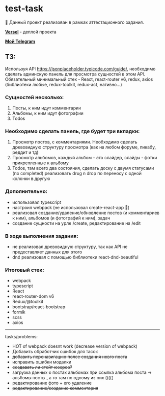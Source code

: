 # test-task
👋 Данный проект реализован в рамках аттестационного задания.

[**Versel**](https://test-task-obpwgghqe-k1ntsugi1.vercel.app) - деплой проекта

[**Мой Telegram**](https://t.me/bmasalimov) 

## ТЗ: 

Используя API https://jsonplaceholder.typicode.com/guide/, необходимо сделать админскую панель для просмотра сущностей в этом API. Обязательный минимальный стек - React, react-router v6, redux, axios (библиотеки любые, redux-toolkit, redux-act, нативно…)

### Сущностей несколько:
  1.	Посты, к ним идут комментарии
  2.	Альбомы, к ним идут фотографии
  3.	Todos
  
### Необходимо сделать панель, где будет три вкладки:

  1.	Просмотр постов, с комментариями. Необходимо сделать древовидную структуру просмотра (как на любом форуме, пикабу, реддит и тд)
  2.	Просмотр альбомов, каждый альбом - это слайдер, слайды - фотки прикрепленные к альбому
  3.	Todos, там всего два состояния, сделать доску с двумя статусами (по completed) реализовать drug n drop по переносу с одной колонки в другую

### Дополнительно:
  - использовал typescript
  - настроил webpack (не использовал create-react-app 🗿)
  - реализовал создание/удаление/обновление постов (и комментариев к ним), альбомов (и фотографий к ним), задач
  - создание сущности на урле /create, редактирование на /edit

### В ходе выполнения задания:
  - не реализовал древовидную структуру, так как API не предоставляет данных для этого
  - dnd реализовал с помощью библиотеки react-dnd-beautiful

### Итоговый стек:
  - webpack
  - typescript
  - React
  - react-router-dom v6
  - Redux/@toolkit
  - bootstrap/react-bootstrap
  - formik
  - scss
  - axios

---

tasks/problems: 
  - HOT of webpack doesnt work (decrease version of webpack)
  - Добавить обработчик ошибок для тасок
  - ~~добавить перенавигацию полсе создания новго поста~~
  - исправить ошибки модалки
  - ~~создавать ли стейт юзеров?~~
  - загрузка данных о постах альбомах при ссылка альбома поста -> альбомы посты , а то там по одному из них (((((
  - редактирование фото + его удаление
  - ~~редактирование/создание комментария~~
